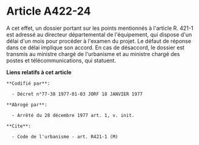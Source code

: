 # Article A422-24

A cet effet, un dossier portant sur les points mentionnés à l'article R. 421-1 est adressé au directeur départemental de
l'équipement, qui dispose d'un délai d'un mois pour procéder à l'examen du projet. Le défaut de réponse dans ce délai
implique son accord. En cas de désaccord, le dossier est transmis au ministre chargé de l'urbanisme et au ministre chargé des
postes et télécommunications, qui statuent.

**Liens relatifs à cet article**

	**Codifié par**:

	  - Décret n°77-38 1977-01-03 JORF 18 JANVIER 1977

	**Abrogé par**:

	  - Arrêté du 28 décembre 1977 art. 1, v. init.

	**Cite**:

	  - Code de l'urbanisme - art. R421-1 (M)
